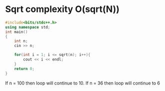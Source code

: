 # Sqrt complexity O(sqrt(N))

```c++
#include<bits/stdc++.h>
using namespace std;
int main()
{
    int n;
    cin >> n;

    for(int i = 1; i <= sqrt(n); i++){
        cout << i << endl;
    }
    return 0;
}
```
If n = 100 then loop will continue to 10. If n = 36 then loop will continue to 6
